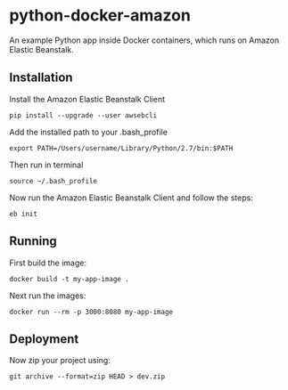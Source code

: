 # python-docker-amazon

An example Python app inside Docker containers, which runs on Amazon Elastic Beanstalk.


## Installation

Install the Amazon Elastic Beanstalk Client

    pip install --upgrade --user awsebcli

Add the installed path to your .bash_profile

    export PATH=/Users/username/Library/Python/2.7/bin:$PATH

Then run in terminal

    source ~/.bash_profile

Now run the Amazon Elastic Beanstalk Client and follow the steps:

    eb init

## Running

First build the image:

    docker build -t my-app-image .

Next run the images:

    docker run --rm -p 3000:8080 my-app-image


## Deployment

Now zip your project using:

    git archive --format=zip HEAD > dev.zip